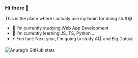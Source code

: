 ### Hi there 👋

This is the place where I actualy use my brain for doing stuff😂

- 🔭 I’m currently studying Web App Development
- 🌱 I’m currently learning JS, TS, Python...
- ⚡ Fun fact: Next year, I'm going to study AI🤖 and Big Data📊

![Anurag's GitHub stats](https://github-readme-stats.vercel.app/api?username=MarcoteRL&show_icons=true&theme=tokyonight)
